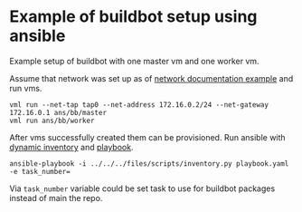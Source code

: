 # Example of buildbot setup using ansible

Example setup of buildbot with one master vm and one worker vm.

Assume that network was set up as of [network documentation example](../../network/vnet.sh) and
run vms.
```
vml run --net-tap tap0 --net-address 172.16.0.2/24 --net-gateway 172.16.0.1 ans/bb/master
vml run ans/bb/worker
```

After vms successfully created them can be provisioned. Run ansible with
[dynamic inventory](../../../files/scripts/inventory.py) and [playbook](playbook.yaml).
```
ansible-playbook -i ../../../files/scripts/inventory.py playbook.yaml -e task_number=
```
Via `task_number` variable could be set task to use for buildbot packages instead of main the repo.
